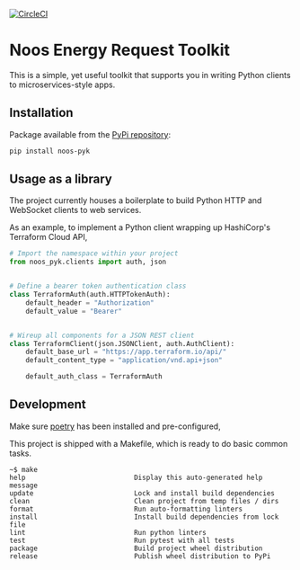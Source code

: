 [![CircleCI](https://circleci.com/gh/noosenergy/noos-requests.svg?style=svg&circle-token=c08ede3341e1b8a80f87df87959f849fe40d148f)](https://circleci.com/gh/noosenergy/noos-requests)

# Noos Energy Request Toolkit

This is a simple, yet useful toolkit that supports you in writing Python clients to microservices-style apps.

## Installation

Package available from the [PyPi repository](https://pypi.org/project/noos-pyk/):

```sh
pip install noos-pyk
```

## Usage as a library

The project currently houses a boilerplate to build Python HTTP and WebSocket clients to web services.

As an example, to implement a Python client wrapping up HashiCorp's Terraform Cloud API,

```python
# Import the namespace within your project
from noos_pyk.clients import auth, json


# Define a bearer token authentication class
class TerraformAuth(auth.HTTPTokenAuth):
    default_header = "Authorization"
    default_value = "Bearer"


# Wireup all components for a JSON REST client
class TerraformClient(json.JSONClient, auth.AuthClient):
    default_base_url = "https://app.terraform.io/api/"
    default_content_type = "application/vnd.api+json"

    default_auth_class = TerraformAuth
```

## Development

Make sure [poetry](https://python-poetry.org/) has been installed and pre-configured,

This project is shipped with a Makefile, which is ready to do basic common tasks.

```shell
~$ make
help                           Display this auto-generated help message
update                         Lock and install build dependencies
clean                          Clean project from temp files / dirs
format                         Run auto-formatting linters
install                        Install build dependencies from lock file
lint                           Run python linters
test                           Run pytest with all tests
package                        Build project wheel distribution
release                        Publish wheel distribution to PyPi
```
